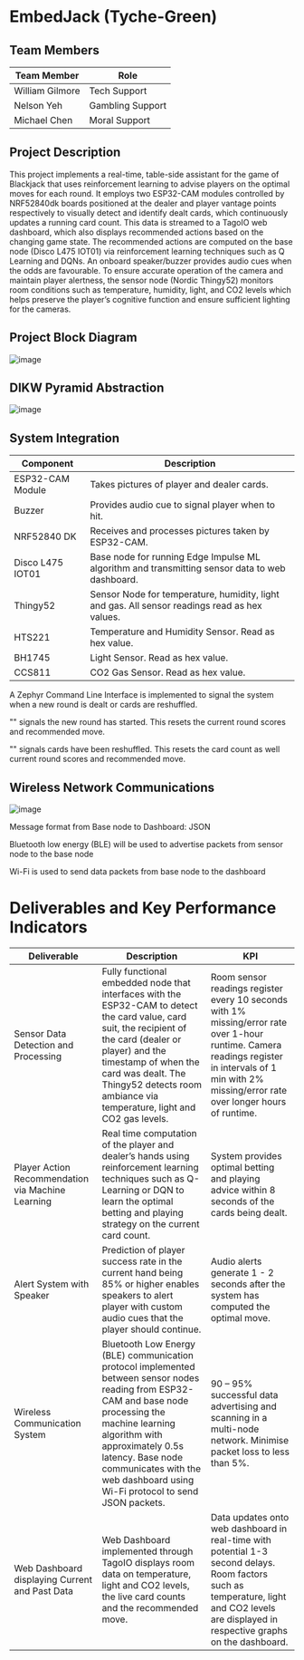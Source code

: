 # EmbedJack (Tyche-Green)
## Team Members
| Team Member  | Role |
| ------------- | ------------- |
| William Gilmore  | Tech Support  |
| Nelson Yeh  | Gambling Support  |
| Michael Chen  | Moral Support  |

## Project Description
This project implements a real-time, table-side assistant for the game of Blackjack that uses reinforcement learning to advise players on the optimal moves for each round. It employs two ESP32-CAM modules controlled by NRF52840dk boards positioned at the dealer and player vantage points respectively to visually detect and identify dealt cards, which continuously updates a running card count. This data is streamed to a TagoIO web dashboard, which also displays recommended actions based on the changing game state. The recommended actions are computed on the base node (Disco L475 IOT01) via reinforcement learning techniques such as Q Learning and DQNs. An onboard speaker/buzzer provides audio cues when the odds are favourable. To ensure accurate operation of the camera and maintain player alertness, the sensor node (Nordic Thingy52) monitors room conditions such as temperature, humidity, light, and CO2 levels which helps preserve the player’s cognitive function and ensure sufficient lighting for the cameras. 

## Project Block Diagram
![image](https://github.com/user-attachments/assets/87cdbfeb-d8ee-4ac2-a332-8b66fef8f37f)

## DIKW Pyramid Abstraction
![image](https://github.com/user-attachments/assets/830e9277-04fd-432b-acf1-f704a81c85f3)

## System Integration
| Component  | Description |
| ------------- | ------------- |
| ESP32-CAM Module  | Takes pictures of player and dealer cards.  |
| Buzzer  | Provides audio cue to signal player when to hit. |
| NRF52840 DK  | Receives and processes pictures taken by ESP32-CAM. |
| Disco L475 IOT01  | Base node for running Edge Impulse ML algorithm and transmitting sensor data to web dashboard. |
| Thingy52  | Sensor Node for temperature, humidity, light and gas. All sensor readings read as hex values. |
| HTS221  | Temperature and Humidity Sensor. Read as hex value.   |
| BH1745 | Light Sensor. Read as hex value. |
| CCS811 | CO2 Gas Sensor. Read as hex value. |

A Zephyr Command Line Interface is implemented to signal the system when a new round is dealt or cards are reshuffled.

"<tyche n>" signals the new round has started. This resets the current round scores and recommended move.

"<tyche r>" signals cards have been reshuffled. This resets the card count as well current round scores and recommended move.

## Wireless Network Communications
![image](https://github.com/user-attachments/assets/e3b56851-1da6-4d8c-a2c2-5fe8069a6313)

Message format from Base node to Dashboard: JSON  

Bluetooth low energy (BLE) will be used to advertise packets from sensor node to the base node 

Wi-Fi is used to send data packets from base node to the dashboard  

# Deliverables and Key Performance Indicators
| Deliverable  | Description | KPI |
| ------------- | ------------- | ------------- |
| Sensor Data Detection and Processing   | Fully functional embedded node that interfaces with the ESP32-CAM to detect the card value, card suit, the recipient of the card (dealer or player) and the timestamp of when the card was dealt. The Thingy52 detects room ambiance via temperature, light and CO2 gas levels.   | Room sensor readings register every 10 seconds with 1% missing/error rate over 1-hour runtime. Camera readings register in intervals of 1 min with 2% missing/error rate over longer hours of runtime. |
| Player Action Recommendation via Machine Learning   | Real time computation of the player and dealer’s hands using reinforcement learning techniques such as Q-Learning or DQN to learn the optimal betting and playing strategy on the current card count. | System provides optimal betting and playing advice within 8 seconds of the cards being dealt.  |
| Alert System with Speaker   | Prediction of player success rate in the current hand being 85% or higher enables speakers to alert player with custom audio cues that the player should continue.  | Audio alerts generate 1 - 2 seconds after the system has computed the optimal move. |
| Wireless Communication System   | Bluetooth Low Energy (BLE) communication protocol implemented between sensor nodes reading from ESP32-CAM and base node processing the machine learning algorithm with approximately 0.5s latency. Base node communicates with the web dashboard using Wi-Fi protocol to send JSON packets.    | 90 – 95% successful data advertising and scanning in a multi-node network. Minimise packet loss to less than 5%.  |
| Web Dashboard displaying Current and Past Data   | Web Dashboard implemented through TagoIO displays room data on temperature, light and CO2 levels, the live card counts and the recommended move.   | Data updates onto web dashboard in real-time with potential 1-3 second delays. Room factors such as temperature, light and CO2 levels are displayed in respective graphs on the dashboard. |


